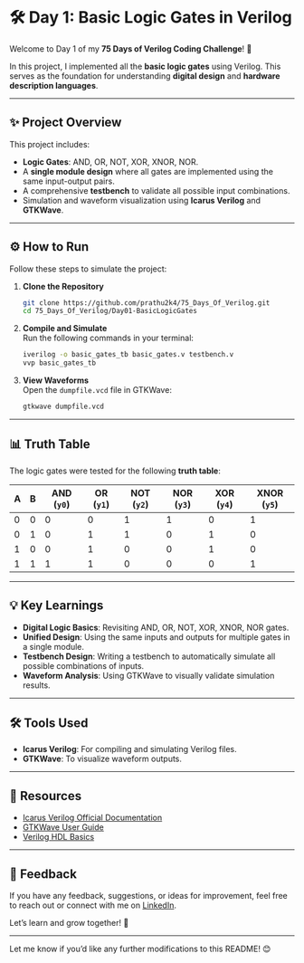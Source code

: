 # 🛠️ Day 1: Basic Logic Gates in Verilog  

Welcome to Day 1 of my **75 Days of Verilog Coding Challenge**! 🎉  

In this project, I implemented all the **basic logic gates** using Verilog. This serves as the foundation for understanding **digital design** and **hardware description languages**.  

---

## ✨ Project Overview  

This project includes:  
- **Logic Gates**: AND, OR, NOT, XOR, XNOR, NOR.  
- A **single module design** where all gates are implemented using the same input-output pairs.  
- A comprehensive **testbench** to validate all possible input combinations.  
- Simulation and waveform visualization using **Icarus Verilog** and **GTKWave**.  

---

## ⚙️ How to Run  

Follow these steps to simulate the project:  

1. **Clone the Repository**  
   ```bash
   git clone https://github.com/prathu2k4/75_Days_Of_Verilog.git
   cd 75_Days_Of_Verilog/Day01-BasicLogicGates
   ```

2. **Compile and Simulate**  
   Run the following commands in your terminal:  
   ```bash
   iverilog -o basic_gates_tb basic_gates.v testbench.v
   vvp basic_gates_tb
   ```

3. **View Waveforms**  
   Open the `dumpfile.vcd` file in GTKWave:  
   ```bash
   gtkwave dumpfile.vcd
   ```  

---

## 📊 Truth Table  

The logic gates were tested for the following **truth table**:  

| A | B | AND (`y0`) | OR (`y1`) | NOT (`y2`) | NOR (`y3`) | XOR (`y4`) | XNOR (`y5`) |
|---|---|------------|-----------|------------|------------|------------|-------------|
| 0 | 0 |     0      |     0     |     1      |     1      |     0      |      1      |
| 0 | 1 |     0      |     1     |     1      |     0      |     1      |      0      |
| 1 | 0 |     0      |     1     |     0      |     0      |     1      |      0      |
| 1 | 1 |     1      |     1     |     0      |     0      |     0      |      1      |  

---

## 💡 Key Learnings  

- **Digital Logic Basics**: Revisiting AND, OR, NOT, XOR, XNOR, NOR gates.  
- **Unified Design**: Using the same inputs and outputs for multiple gates in a single module.  
- **Testbench Design**: Writing a testbench to automatically simulate all possible combinations of inputs.  
- **Waveform Analysis**: Using GTKWave to visually validate simulation results.  

---

## 🛠️ Tools Used  

- **Icarus Verilog**: For compiling and simulating Verilog files.  
- **GTKWave**: To visualize waveform outputs.  

---

## 🔗 Resources  

- [Icarus Verilog Official Documentation](http://iverilog.icarus.com/)  
- [GTKWave User Guide](http://gtkwave.sourceforge.net/)  
- [Verilog HDL Basics](https://en.wikipedia.org/wiki/Verilog)  

---

## 🤝 Feedback  

If you have any feedback, suggestions, or ideas for improvement, feel free to reach out or connect with me on [LinkedIn](www.linkedin.com/in/pratham-jainvs).  

Let’s learn and grow together! 💪  

---

Let me know if you’d like any further modifications to this README! 😊
